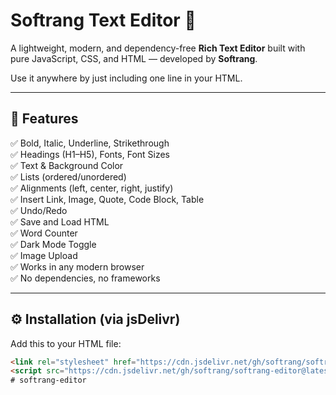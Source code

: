 # Softrang Text Editor 📝

A lightweight, modern, and dependency-free **Rich Text Editor** built with pure JavaScript, CSS, and HTML — developed by **Softrang**.

Use it anywhere by just including one line in your HTML.

---

## 🚀 Features
✅ Bold, Italic, Underline, Strikethrough  
✅ Headings (H1–H5), Fonts, Font Sizes  
✅ Text & Background Color  
✅ Lists (ordered/unordered)  
✅ Alignments (left, center, right, justify)  
✅ Insert Link, Image, Quote, Code Block, Table  
✅ Undo/Redo  
✅ Save and Load HTML  
✅ Word Counter  
✅ Dark Mode Toggle  
✅ Image Upload  
✅ Works in any modern browser  
✅ No dependencies, no frameworks  

---

## ⚙️ Installation (via jsDelivr)

Add this to your HTML file:

```html
<link rel="stylesheet" href="https://cdn.jsdelivr.net/gh/softrang/softrang-editor@latest/softrang-editor.css">
<script src="https://cdn.jsdelivr.net/gh/softrang/softrang-editor@latest/softrang-editor.js"></script>
#   s o f t r a n g - e d i t o r  
 